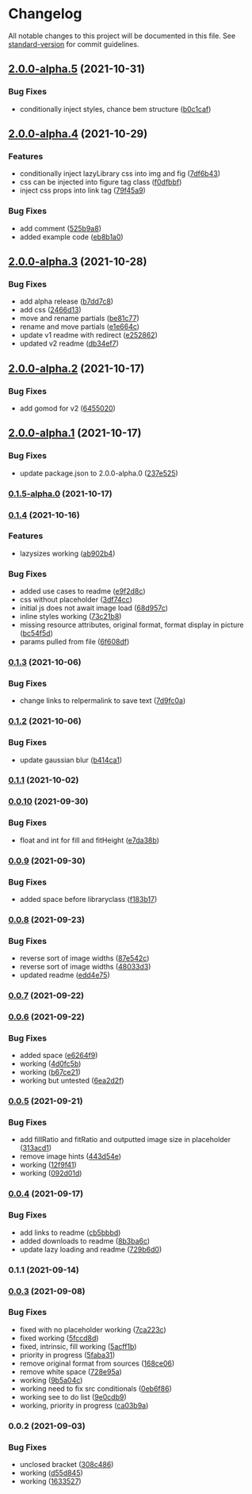 # Changelog

All notable changes to this project will be documented in this file. See [standard-version](https://github.com/conventional-changelog/standard-version) for commit guidelines.

## [2.0.0-alpha.5](/github.com/powerfulweb/hugo-image/compare/v2.0.0-alpha.4...v2.0.0-alpha.5) (2021-10-31)


### Bug Fixes

* conditionally inject styles, chance bem structure ([b0c1caf](/github.com/powerfulweb/hugo-image/commit/b0c1caff2c4cc0c839aa0c0ff44b3f6fe674815e))

## [2.0.0-alpha.4](/github.com/powerfulweb/hugo-image/compare/v2.0.0-alpha.3...v2.0.0-alpha.4) (2021-10-29)


### Features

* conditionally inject  lazyLibrary css into img and fig ([7df6b43](/github.com/powerfulweb/hugo-image/commit/7df6b432a53c0daac1188761f659359e3fd8ccf3))
* css can be injected into figure tag class ([f0dfbbf](/github.com/powerfulweb/hugo-image/commit/f0dfbbf3f73f91cf963917a1b917a98e9a688eb3))
* inject css props into link tag ([79f45a9](/github.com/powerfulweb/hugo-image/commit/79f45a95c9c052eaca1e35f823de0d2e748fbebf))


### Bug Fixes

* add comment ([525b9a8](/github.com/powerfulweb/hugo-image/commit/525b9a8bd2dc61ca0edf0cb1c9054e9fe202bb32))
* added example code ([eb8b1a0](/github.com/powerfulweb/hugo-image/commit/eb8b1a05a829897db12e12092b08024d36142b6c))

## [2.0.0-alpha.3](/github.com/powerfulweb/hugo-image/compare/v2.0.0-alpha.2...v2.0.0-alpha.3) (2021-10-28)


### Bug Fixes

* add alpha release ([b7dd7c8](/github.com/powerfulweb/hugo-image/commit/b7dd7c8758b1012d32eeb4dbb652e18c254b6653))
* add css ([2466d13](/github.com/powerfulweb/hugo-image/commit/2466d1399a99ddd7ba5f2d0a16a7abfbfe8f2bb8))
* move and rename partials ([be81c77](/github.com/powerfulweb/hugo-image/commit/be81c7717bebf104a91ee8e88cdd5519d5595057))
* rename and move partials ([e1e664c](/github.com/powerfulweb/hugo-image/commit/e1e664c398526dc40d3e796a3503dc65483427fe))
* update v1 readme with redirect ([e252862](/github.com/powerfulweb/hugo-image/commit/e252862ea5e20cfe69ea5cb6da4ddfbb4e03136c))
* updated v2 readme ([db34ef7](/github.com/powerfulweb/hugo-image/commit/db34ef79978542f12bf94d4f83d6da3892dc45b7))

## [2.0.0-alpha.2](/github.com/powerfulweb/hugo-image/compare/v2.0.0-alpha.1...v2.0.0-alpha.2) (2021-10-17)


### Bug Fixes

* add gomod for v2 ([6455020](/github.com/powerfulweb/hugo-image/commit/64550208f4ff47cc5f7e97c182915214210f7012))

## [2.0.0-alpha.1](/github.com/powerfulweb/hugo-image/compare/v2.0.0-alpha.0...v2.0.0-alpha.1) (2021-10-17)


### Bug Fixes

* update package.json to 2.0.0-alpha.0 ([237e525](/github.com/powerfulweb/hugo-image/commit/237e525482c6553651b7200aa470ae97d641eaad))

### [0.1.5-alpha.0](/github.com/powerfulweb/hugo-image/compare/v0.1.4...v0.1.5-alpha.0) (2021-10-17)

### [0.1.4](/github.com/powerfulweb/hugo-image/compare/v0.1.3...v0.1.4) (2021-10-16)


### Features

* lazysizes working ([ab902b4](/github.com/powerfulweb/hugo-image/commit/ab902b47777cd037eca4f898f8bcaa7450572d4f))


### Bug Fixes

* added use cases to readme ([e9f2d8c](/github.com/powerfulweb/hugo-image/commit/e9f2d8cde8476c031f6508a4548844ce19753fe5))
* css without placeholder ([3df74cc](/github.com/powerfulweb/hugo-image/commit/3df74cc598b6c7b9216d2191f9974fc029b0b1c3))
* initial js does not await image load ([68d957c](/github.com/powerfulweb/hugo-image/commit/68d957cff0a82979af0104b9ebbf763a5847ad7c))
* inline styles working ([73c21b8](/github.com/powerfulweb/hugo-image/commit/73c21b89ef90c9cb72e7fb043d8de4030560b010))
* missing resource attributes, original format, format display in picture ([bc54f5d](/github.com/powerfulweb/hugo-image/commit/bc54f5d9ae740dd64f3c4fa8fd246d2f209d560d))
* params pulled from file ([6f608df](/github.com/powerfulweb/hugo-image/commit/6f608dff457f329246f56f77e34765c4f4a46be8))

### [0.1.3](/github.com/powerfulweb/hugo-image/compare/v0.1.2...v0.1.3) (2021-10-06)


### Bug Fixes

* change links to relpermalink to save text ([7d9fc0a](/github.com/powerfulweb/hugo-image/commit/7d9fc0ae73dd0314b4d0e89576259fd5a8264b0a))

### [0.1.2](/github.com/powerfulweb/hugo-image/compare/v0.1.1...v0.1.2) (2021-10-06)


### Bug Fixes

* update gaussian blur ([b414ca1](/github.com/powerfulweb/hugo-image/commit/b414ca11f616b57ec9db98972f0971e6f11ecf8d))

### [0.1.1](/github.com/powerfulweb/hugo-image/compare/v0.1.0...v0.1.1) (2021-10-02)

### [0.0.10](/github.com/powerfulweb/hugo-image/compare/v0.0.9...v0.0.10) (2021-09-30)


### Bug Fixes

* float and int for fill and fitHeight ([e7da38b](/github.com/powerfulweb/hugo-image/commit/e7da38b1f0ce5bbe35ec5affdc88548b9c32f266))

### [0.0.9](/github.com/powerfulweb/hugo-image/compare/v0.0.8...v0.0.9) (2021-09-30)


### Bug Fixes

* added space before libraryclass ([f183b17](/github.com/powerfulweb/hugo-image/commit/f183b175f21939ec77ee07babd13ee074c4a17cf))

### [0.0.8](/github.com/powerfulweb/hugo-image/compare/v0.0.7...v0.0.8) (2021-09-23)


### Bug Fixes

* reverse sort of image widths ([87e542c](/github.com/powerfulweb/hugo-image/commit/87e542c8deb10de82564318d5ad7a1b1da7f02e3))
* reverse sort of image widths ([48033d3](/github.com/powerfulweb/hugo-image/commit/48033d31720f6614409ff6f6bc0d330eb8f18e5a))
* updated readme ([edd4e75](/github.com/powerfulweb/hugo-image/commit/edd4e75de8748158b576a05ab7b51bb749dd6317))

### [0.0.7](/github.com/powerfulweb/hugo-image/compare/v0.0.6...v0.0.7) (2021-09-22)

### [0.0.6](/github.com/powerfulweb/hugo-image/compare/v0.0.5...v0.0.6) (2021-09-22)


### Bug Fixes

* added space ([e6264f9](/github.com/powerfulweb/hugo-image/commit/e6264f9d1e642c37f03acfb8b83b4495119c566d))
* working ([4d0fc5b](/github.com/powerfulweb/hugo-image/commit/4d0fc5bbd918986c45dba0bf707e33236828ab54))
* working ([b67ce21](/github.com/powerfulweb/hugo-image/commit/b67ce21b54ab22db269a78b1d22d5ff29b7f0052))
* working but untested ([6ea2d2f](/github.com/powerfulweb/hugo-image/commit/6ea2d2fd5b9b0a447cd23d0d6b68d31f405c2322))

### [0.0.5](/github.com/powerfulweb/hugo-image/compare/v0.0.4...v0.0.5) (2021-09-21)


### Bug Fixes

* add fillRatio and fitRatio and outputted image size in placeholder ([313acd1](/github.com/powerfulweb/hugo-image/commit/313acd1fd44e9edf0b469d495e9374c614aab5c8))
* remove image hints ([443d54e](/github.com/powerfulweb/hugo-image/commit/443d54ea56642ffa6ce0cbae71a1b6b5556fb9cd))
* working ([12f9f41](/github.com/powerfulweb/hugo-image/commit/12f9f41fd521bd8c765269f838f95961b4bb14f3))
* working ([092d01d](/github.com/powerfulweb/hugo-image/commit/092d01d77ebcd6751df1db554cb136687f576ce7))

### [0.0.4](/github.com/powerfulweb/hugo-image/compare/v0.1.0...v0.0.4) (2021-09-17)


### Bug Fixes

* add links to readme ([cb5bbbd](/github.com/powerfulweb/hugo-image/commit/cb5bbbd679abcb3c8d52cd456fe69c01a07f32ee))
* added downloads to readme ([8b3ba6c](/github.com/powerfulweb/hugo-image/commit/8b3ba6cc4777918ce11b6e9e4a2fc7d80a15b276))
* update lazy loading and readme ([729b6d0](/github.com/powerfulweb/hugo-image/commit/729b6d097f9a2c7f899086e68593d36d6ab2a1c9))

### 0.1.1 (2021-09-14)

### [0.0.3](/github.com/powerfulweb/hugo-image/compare/v0.0.2...v0.0.3) (2021-09-08)


### Bug Fixes

* fixed with no placeholder working ([7ca223c](/github.com/powerfulweb/hugo-image/commit/7ca223c42a9e67fce500d8295def170acb40710d))
* fixed working ([5fccd8d](/github.com/powerfulweb/hugo-image/commit/5fccd8da9b1a02b8f7d21c6864cd82b5db91b51c))
* fixed, intrinsic, fill working ([5acff1b](/github.com/powerfulweb/hugo-image/commit/5acff1b903d82ee58378b856d45b82b17d8643d4))
* priority in progress ([5faba31](/github.com/powerfulweb/hugo-image/commit/5faba3133ed72be02987f29c94f0e005d1520537))
* remove original format from sources ([168ce06](/github.com/powerfulweb/hugo-image/commit/168ce06c70feeaa88f4b591849432012d812daea))
* remove white space ([728e95a](/github.com/powerfulweb/hugo-image/commit/728e95a074a0b3e4f4522e5c395c2b294f717780))
* working ([9b5a04c](/github.com/powerfulweb/hugo-image/commit/9b5a04cada68a5df0c1903d1a430b40f3cc18e35))
* working need to fix src conditionals ([0eb6f86](/github.com/powerfulweb/hugo-image/commit/0eb6f869e883d22416715a32872d512764fcfd66))
* working see to do list ([9e0cdb9](/github.com/powerfulweb/hugo-image/commit/9e0cdb9218800edfda9cc716a7779fdbe0253dd6))
* working, priority in progress ([ca03b9a](/github.com/powerfulweb/hugo-image/commit/ca03b9a92f33e1101ebf6a80b2470b4c676437ea))

### 0.0.2 (2021-09-03)


### Bug Fixes

* unclosed bracket ([308c486](/github.com/powerfulweb/hugo-image/commit/308c48623bbca491b9cc3670a3aeaf9577a31860))
* working ([d55d845](/github.com/powerfulweb/hugo-image/commit/d55d84575651d8517a034851fc4708939730c5f7))
* working ([1633527](/github.com/powerfulweb/hugo-image/commit/1633527f9c89d142e8586a82b5383afff1bf5da2))
